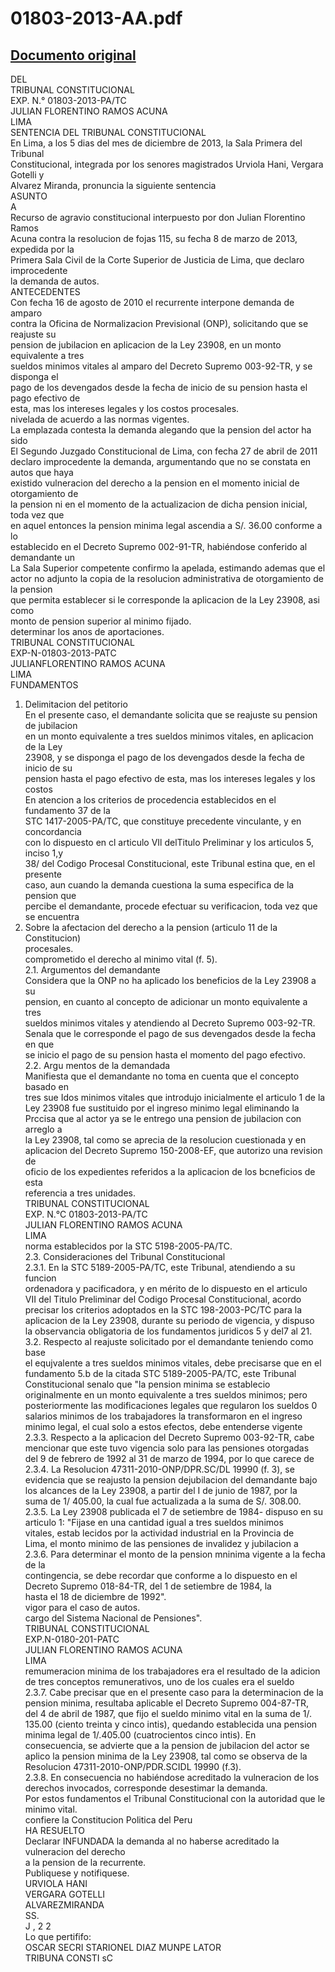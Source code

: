 
01803-2013-AA.pdf
=================
  
[Documento original](https://tc.gob.pe/jurisprudencia/2014/01803-2013-AA.pdf)  
---  
DEL  
TRIBUNAL CONSTITUCIONAL  
EXP. N.° 01803-2013-PA/TC  
JULIAN FLORENTINO RAMOS ACUNA  
LIMA  
SENTENCIA DEL TRIBUNAL CONSTITUCIONAL  
En Lima, a los 5 dias del mes de diciembre de 2013, la Sala Primera del Tribunal  
Constitucional, integrada por los senores magistrados Urviola Hani, Vergara Gotelli y  
Alvarez Miranda, pronuncia la siguiente sentencia  
ASUNTO  
A  
Recurso de agravio constitucional interpuesto por don Julian Florentino Ramos  
Acuna contra la resolucion de fojas 115, su fecha 8 de marzo de 2013, expedida por la  
Primera Sala Civil de la Corte Superior de Justicia de Lima, que declaro improcedente  
la demanda de autos.  
ANTECEDENTES  
Con fecha 16 de agosto de 2010 el recurrente interpone demanda de amparo  
contra la Oficina de Normalizacion Previsional (ONP), solicitando que se reajuste su  
pension de jubilacion en aplicacion de la Ley 23908, en un monto equivalente a tres  
sueldos minimos vitales al amparo del Decreto Supremo 003-92-TR, y se disponga el  
pago de los devengados desde la fecha de inicio de su pension hasta el pago efectivo de  
esta, mas los intereses legales y los costos procesales.  
nivelada de acuerdo a las normas vigentes.  
La emplazada contesta la demanda alegando que la pension del actor ha sido  
El Segundo Juzgado Constitucional de Lima, con fecha 27 de abril de 2011  
declaro improcedente la demanda, argumentando que no se constata en autos que haya  
existido vulneracion del derecho a la pension en el momento inicial de otorgamiento de  
la pension ni en el momento de la actualizacion de dicha pension inicial, toda vez que  
en aquel entonces la pension minima legal ascendia a S/. 36.00 conforme a lo  
establecido en el Decreto Supremo 002-91-TR, habiéndose conferido al demandante un  
La Sala Superior competente confirmo la apelada, estimando ademas que el  
actor no adjunto la copia de la resolucion administrativa de otorgamiento de la pension  
que permita establecer si le corresponde la aplicacion de la Ley 23908, asi como  
monto de pension superior al minimo fijado.  
determinar los anos de aportaciones.  
TRIBUNAL CONSTITUCIONAL  
EXP-N-01803-2013-PATC  
JULIANFLORENTINO RAMOS ACUNA  
LIMA  
FUNDAMENTOS  
1. Delimitacion del petitorio  
En el presente caso, el demandante solicita que se reajuste su pension de jubilacion  
en un monto equivalente a tres sueldos minimos vitales, en aplicacion de la Ley  
23908, y se disponga el pago de los devengados desde la fecha de inicio de su  
pension hasta el pago efectivo de esta, mas los intereses legales y los costos  
En atencion a los criterios de procedencia establecidos en el fundamento 37 de la  
STC 1417-2005-PA/TC, que constituye precedente vinculante, y en concordancia  
con lo dispuesto en cl articulo VIl delTitulo Preliminar y los articulos 5, inciso 1,y  
38/ del Codigo Procesal Constitucional, este Tribunal estina que, en el presente  
caso, aun cuando la demanda cuestiona la suma especifica de la pension que  
percibe el demandante, procede efectuar su verificacion, toda vez que se encuentra  
2. Sobre la afectacion del derecho a la pension (articulo 11 de la Constitucion)  
procesales.  
comprometido el derecho al minimo vital (f. 5).  
2.1. Argumentos del demandante  
Considera que la ONP no ha aplicado los beneficios de la Ley 23908 a su  
pension, en cuanto al concepto de adicionar un monto equivalente a tres  
sueldos minimos vitales y atendiendo al Decreto Supremo 003-92-TR.  
Senala que le corresponde el pago de sus devengados desde la fecha en que  
se inicio el pago de su pension hasta el momento del pago efectivo.  
2.2. Argu mentos de la demandada  
Manifiesta que el demandante no toma en cuenta que el concepto basado en  
tres sue Idos minimos vitales que introdujo inicialmente el articulo 1 de la  
Ley 23908 fue sustituido por el ingreso minimo legal eliminando la  
Prccisa que al actor ya se le entrego una pension de jubilacion con arreglo a  
la Ley 23908, tal como se aprecia de la resolucion cuestionada y en  
aplicacion del Decreto Supremo 150-2008-EF, que autorizo una revision de  
oficio de los expedientes referidos a la aplicacion de los bcneficios de esta  
referencia a tres unidades.  
TRIBUNAL CONSTITUCIONAL  
EXP. N.°C 01803-2013-PA/TC  
JULIAN FLORENTINO RAMOS ACUNA  
LIMA  
norma establecidos por la STC 5198-2005-PA/TC.  
2.3. Consideraciones del Tribunal Constitucional  
2.3.1. En la STC 5189-2005-PA/TC, este Tribunal, atendiendo a su funcion  
ordenadora y pacificadora, y en mérito de lo dispuesto en el articulo  
VII del Titulo Preliminar del Codigo Procesal Constitucional, acordo  
precisar los criterios adoptados en la STC 198-2003-PC/TC para la  
aplicacion de la Ley 23908, durante su periodo de vigencia, y dispuso  
la observancia obligatoria de los fundamentos juridicos 5 y del7 al 21.  
3.2. Respecto al reajuste solicitado por el demandante teniendo como base  
el equjvalente a tres sueldos minimos vitales, debe precisarse que en el  
fundamento 5.b de la citada STC 5189-2005-PA/TC, este Tribunal  
Constitucional senalo que "la pension minima se establecio  
originalmente en un monto equivalente a tres sueldos minimos; pero  
posteriormente las modificaciones legales que regularon los sueldos 0  
salarios minimos de los trabajadores la transformaron en el ingreso  
minimo legal, el cual solo a estos efectos, debe entenderse vigente  
2.3.3. Respecto a la aplicacion del Decreto Supremo 003-92-TR, cabe  
mencionar que este tuvo vigencia solo para las pensiones otorgadas  
del 9 de febrero de 1992 al 31 de marzo de 1994, por lo que carece de  
2.3.4. La Resolucion 47311-2010-ONP/DPR.SC/DL 19990 (f. 3), se  
evidencia que se reajusto la pension dejubilacion del demandante bajo  
los alcances de la Ley 23908, a partir del I de junio de 1987, por la  
suma de 1/ 405.00, la cual fue actualizada a la suma de S/. 308.00.  
2.3.5. La Ley 23908 publicada el 7 de setiembre de 1984- dispuso en su  
articulo 1: "Fijase en una cantidad igual a tres sueldos minimos  
vitales, estab lecidos por la actividad industrial en la Provincia de  
Lima, el monto minimo de las pensiones de invalidez y jubilacion a  
2.3.6. Para determinar el monto de la pension mninima vigente a la fecha de la  
contingencia, se debe recordar que conforme a lo dispuesto en el  
Decreto Supremo 018-84-TR, del 1 de setiembre de 1984, la  
hasta el 18 de diciembre de 1992".  
vigor para el caso de autos.  
cargo del Sistema Nacional de Pensiones".  
TRIBUNAL CONSTITUCIONAL  
EXP.N-0180-201-PATC  
JULIAN FLORENTINO RAMOS ACUNA  
LIMA  
remumeracion minima de los trabajadores era el resultado de la adicion  
de tres conceptos remunerativos, uno de los cuales era el sueldo  
2.3.7. Cabe precisar que en el presente caso para la determinacion de la  
pension minima, resultaba aplicable el Decreto Supremo 004-87-TR,  
del 4 de abril de 1987, que fijo el sueldo minimo vital en la suma de 1/.  
135.00 (ciento treinta y cinco intis), quedando establecida una pension  
minima legal de 1/.405.00 (cuatrocientos cinco intis). En  
consecuencia, se advierte que a la pension de jubilacion del actor se  
aplico la pension minima de la Ley 23908, tal como se observa de la  
Resolucion 47311-2010-ONP/PDR.SCIDL 19990 (f.3).  
2.3.8. En consecuencia no habiéndose acreditado la vulneracion de los  
derechos invocados, corresponde desestimar la demanda.  
Por estos fundamentos el Tribunal Constitucional con la autoridad que le  
minimo vital.  
confiere la Constitucion Politica del Peru  
HA RESUELTO  
Declarar INFUNDADA la demanda al no haberse acreditado la vulneracion del derecho  
a la pension de la recurrente.  
Publiquese y notifiquese.  
URVIOLA HANI  
VERGARA GOTELLI  
ALVAREZMIRANDA  
SS.  
J , 2 2  
Lo que pertififo:  
OSCAR SECRI STARIONEL DIAZ MUNPE LATOR  
TRIBUNA CONSTI sC